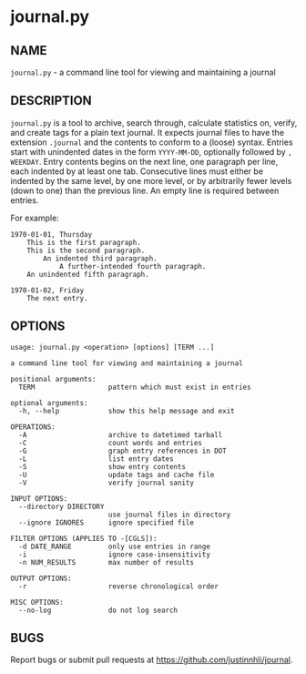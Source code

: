 journal.py
==========

NAME
----

`journal.py` - a command line tool for viewing and maintaining a journal

DESCRIPTION
-----------

`journal.py` is a tool to archive, search through, calculate statistics on,
verify, and create tags for a plain text journal. It expects journal files to
have the extension `.journal` and the contents to conform to a (loose) syntax.
Entries start with unindented dates in the form `YYYY-MM-DD`, optionally
followed by `, WEEKDAY`. Entry contents begins on the next line, one paragraph
per line, each indented by at least one tab. Consecutive lines must either be
indented by the same level, by one more level, or by arbitrarily fewer levels
(down to one) than the previous line. An empty line is required between entries.

For example:

    1970-01-01, Thursday
        This is the first paragraph.
        This is the second paragraph.
			An indented third paragraph.
				A further-intended fourth paragraph.
		An unindented fifth paragraph.
    
    1970-01-02, Friday
        The next entry.

OPTIONS
-------

	usage: journal.py <operation> [options] [TERM ...]

	a command line tool for viewing and maintaining a journal

	positional arguments:
	  TERM                  pattern which must exist in entries

	optional arguments:
	  -h, --help            show this help message and exit

	OPERATIONS:
	  -A                    archive to datetimed tarball
	  -C                    count words and entries
	  -G                    graph entry references in DOT
	  -L                    list entry dates
	  -S                    show entry contents
	  -U                    update tags and cache file
	  -V                    verify journal sanity

	INPUT OPTIONS:
	  --directory DIRECTORY
							use journal files in directory
	  --ignore IGNORES      ignore specified file

	FILTER OPTIONS (APPLIES TO -[CGLS]):
	  -d DATE_RANGE         only use entries in range
	  -i                    ignore case-insensitivity
	  -n NUM_RESULTS        max number of results

	OUTPUT OPTIONS:
	  -r                    reverse chronological order

	MISC OPTIONS:
	  --no-log              do not log search

BUGS
----

Report bugs or submit pull requests at <https://github.com/justinnhli/journal>.
